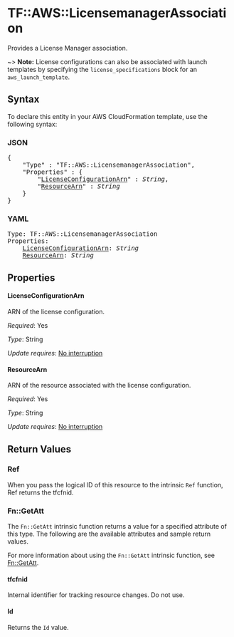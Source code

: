 # TF::AWS::LicensemanagerAssociation

Provides a License Manager association.

~> **Note:** License configurations can also be associated with launch templates by specifying the `license_specifications` block for an `aws_launch_template`.

## Syntax

To declare this entity in your AWS CloudFormation template, use the following syntax:

### JSON

<pre>
{
    "Type" : "TF::AWS::LicensemanagerAssociation",
    "Properties" : {
        "<a href="#licenseconfigurationarn" title="LicenseConfigurationArn">LicenseConfigurationArn</a>" : <i>String</i>,
        "<a href="#resourcearn" title="ResourceArn">ResourceArn</a>" : <i>String</i>
    }
}
</pre>

### YAML

<pre>
Type: TF::AWS::LicensemanagerAssociation
Properties:
    <a href="#licenseconfigurationarn" title="LicenseConfigurationArn">LicenseConfigurationArn</a>: <i>String</i>
    <a href="#resourcearn" title="ResourceArn">ResourceArn</a>: <i>String</i>
</pre>

## Properties

#### LicenseConfigurationArn

ARN of the license configuration.

_Required_: Yes

_Type_: String

_Update requires_: [No interruption](https://docs.aws.amazon.com/AWSCloudFormation/latest/UserGuide/using-cfn-updating-stacks-update-behaviors.html#update-no-interrupt)

#### ResourceArn

ARN of the resource associated with the license configuration.

_Required_: Yes

_Type_: String

_Update requires_: [No interruption](https://docs.aws.amazon.com/AWSCloudFormation/latest/UserGuide/using-cfn-updating-stacks-update-behaviors.html#update-no-interrupt)

## Return Values

### Ref

When you pass the logical ID of this resource to the intrinsic `Ref` function, Ref returns the tfcfnid.

### Fn::GetAtt

The `Fn::GetAtt` intrinsic function returns a value for a specified attribute of this type. The following are the available attributes and sample return values.

For more information about using the `Fn::GetAtt` intrinsic function, see [Fn::GetAtt](https://docs.aws.amazon.com/AWSCloudFormation/latest/UserGuide/intrinsic-function-reference-getatt.html).

#### tfcfnid

Internal identifier for tracking resource changes. Do not use.

#### Id

Returns the <code>Id</code> value.

